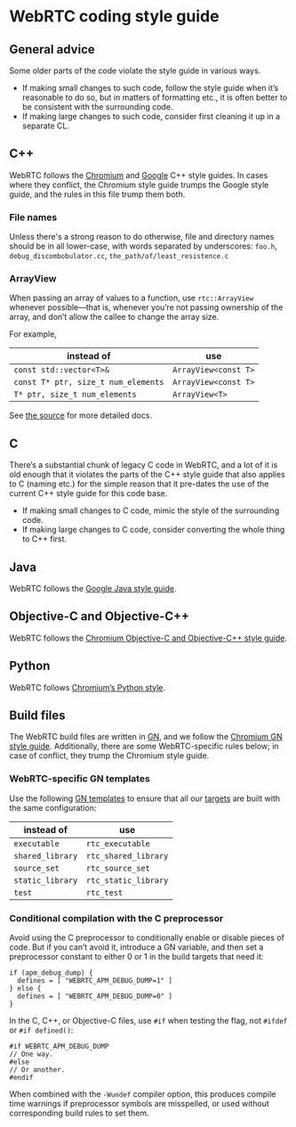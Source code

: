 # WebRTC coding style guide

## **General advice**

Some older parts of the code violate the style guide in various ways.

* If making small changes to such code, follow the style guide when
  it’s reasonable to do so, but in matters of formatting etc., it is
  often better to be consistent with the surrounding code.
* If making large changes to such code, consider first cleaning it up
  in a separate CL.

## **C++**

WebRTC follows the [Chromium][chr-style] and [Google][goog-style] C++
style guides. In cases where they conflict, the Chromium style guide
trumps the Google style guide, and the rules in this file trump them
both.

[chr-style]: https://chromium.googlesource.com/chromium/src/+/HEAD/styleguide/c++/c++.md
[goog-style]: https://google.github.io/styleguide/cppguide.html

### File names

Unless there's a strong reason to do otherwise, file and directory
names should be in all lower-case, with words separated by
underscores: `foo.h`, `debug_discombobulator.cc`,
`the_path/of/least_resistence.c`

### ArrayView

When passing an array of values to a function, use `rtc::ArrayView`
whenever possible—that is, whenever you’re not passing ownership of
the array, and don’t allow the callee to change the array size.

For example,

instead of                          | use
------------------------------------|---------------------
`const std::vector<T>&`             | `ArrayView<const T>`
`const T* ptr, size_t num_elements` | `ArrayView<const T>`
`T* ptr, size_t num_elements`       | `ArrayView<T>`

See [the source](webrtc/api/array_view.h) for more detailed docs.

## **C**

There’s a substantial chunk of legacy C code in WebRTC, and a lot of
it is old enough that it violates the parts of the C++ style guide
that also applies to C (naming etc.) for the simple reason that it
pre-dates the use of the current C++ style guide for this code base.

* If making small changes to C code, mimic the style of the
  surrounding code.
* If making large changes to C code, consider converting the whole
  thing to C++ first.

## **Java**

WebRTC follows the [Google Java style guide][goog-java-style].

[goog-java-style]: https://google.github.io/styleguide/javaguide.html

## **Objective-C and Objective-C++**

WebRTC follows the
[Chromium Objective-C and Objective-C++ style guide][chr-objc-style].

[chr-objc-style]: https://chromium.googlesource.com/chromium/src/+/HEAD/styleguide/objective-c/objective-c.md

## **Python**

WebRTC follows [Chromium’s Python style][chr-py-style].

[chr-py-style]: https://chromium.googlesource.com/chromium/src/+/HEAD/styleguide/styleguide.md#python

## **Build files**

The WebRTC build files are written in [GN][gn], and we follow
the [Chromium GN style guide][chr-gn-style]. Additionally, there are
some WebRTC-specific rules below; in case of conflict, they trump the
Chromium style guide.

[gn]: https://chromium.googlesource.com/chromium/src/tools/gn/
[chr-gn-style]: https://chromium.googlesource.com/chromium/src/tools/gn/+/HEAD/docs/style_guide.md

### WebRTC-specific GN templates

Use the following [GN templates][gn-templ] to ensure that all
our [targets][gn-target] are built with the same configuration:

instead of       | use
-----------------|---------------------
`executable`     | `rtc_executable`
`shared_library` | `rtc_shared_library`
`source_set`     | `rtc_source_set`
`static_library` | `rtc_static_library`
`test`           | `rtc_test`

[gn-templ]: https://chromium.googlesource.com/chromium/src/tools/gn/+/HEAD/docs/language.md#Templates
[gn-target]: https://chromium.googlesource.com/chromium/src/tools/gn/+/HEAD/docs/language.md#Targets

### Conditional compilation with the C preprocessor

Avoid using the C preprocessor to conditionally enable or disable
pieces of code. But if you can’t avoid it, introduce a GN variable,
and then set a preprocessor constant to either 0 or 1 in the build
targets that need it:

```
if (apm_debug_dump) {
  defines = [ "WEBRTC_APM_DEBUG_DUMP=1" ]
} else {
  defines = [ "WEBRTC_APM_DEBUG_DUMP=0" ]
}
```

In the C, C++, or Objective-C files, use `#if` when testing the flag,
not `#ifdef` or `#if defined()`:

```
#if WEBRTC_APM_DEBUG_DUMP
// One way.
#else
// Or another.
#endif
```

When combined with the `-Wundef` compiler option, this produces
compile time warnings if preprocessor symbols are misspelled, or used
without corresponding build rules to set them.
